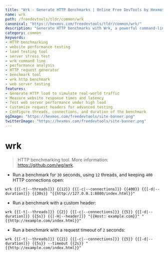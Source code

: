 ```yaml
---
title: "Wrk - Generate HTTP Benchmarks | Online Free DevTools by Hexmos"
name: wrk
path: /freedevtools/tldr/common/wrk
canonical: "https://hexmos.com/freedevtools/tldr/common/wrk/"
description: "Generate HTTP benchmarks with Wrk, a powerful command-line tool. Measure website performance and optimize server configurations. Free online tool, no registration required."
category: common
keywords:
- HTTP benchmarking
- website performance testing
- load testing tool
- server stress test
- wrk command line
- performance analysis
- HTTP request generator
- benchmark tool
- wrk http benchmark
- web server testing
features:
- Generate HTTP load to simulate real-world traffic
- Measure website response times and latency
- Test web server performance under high load
- Customize request headers for advanced testing
- Configure threads, connections, and duration of the benchmark
ogImage: "https://hexmos.com/freedevtools/site-banner.png"
twitterImage: "https://hexmos.com/freedevtools/site-banner.png"
---
```


# wrk

> HTTP benchmarking tool.
> More information: <https://github.com/wg/wrk>.

- Run a benchmark for `30` seconds, using `12` threads, and keeping `400` HTTP connections open:

`wrk {{[-t|--threads]}} {{12}} {{[-c|--connections]}} {{400}} {{[-d|--duration]}} {{30s}} "{{http://127.0.0.1:8080/index.html}}"`

- Run a benchmark with a custom header:

`wrk {{[-t|--threads]}} {{2}} {{[-c|--connections]}} {{5}} {{[-d|--duration]}} {{5s}} {{[-H|--header]}} "{{Host: example.com}}" "{{http://example.com/index.html}}"`

- Run a benchmark with a request timeout of `2` seconds:

`wrk {{[-t|--threads]}} {{2}} {{[-c|--connections]}} {{5}} {{[-d|--duration]}} {{5s}} --timeout {{2s}} "{{http://example.com/index.html}}"`
